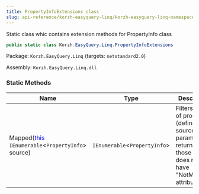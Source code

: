 ```yaml
---
title: PropertyInfoExtensions class
slug: api-reference/korzh-easyquery-linq/korzh-easyquery-linq-namespace/propertyinfoextensions-class
---
```


Static class whic contains extension methods for PropertyInfo class
```csharp
public static class Korzh.EasyQuery.Linq.PropertyInfoExtensions

```
Package: `Korzh.EasyQuery.Linq` (targets: `netstandard2.0`)

Assembly: `Korzh.EasyQuery.Linq.dll`

### Static Methods

| Name | Type | Description | 
| --- | --- | --- | 
| Mapped(<span style='color: blue'>this</span> `IEnumerable`&lt;`PropertyInfo`&gt; source) | `IEnumerable`&lt;`PropertyInfo`&gt; | Filters the list of properties (defined by source parameter) to return only those which does not have "NotMapped" attribute. |